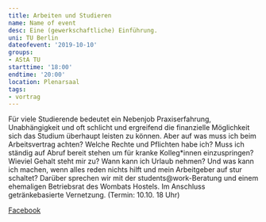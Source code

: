```yaml
---
title: Arbeiten und Studieren
name: Name of event
desc: Eine (gewerkschaftliche) Einführung.
uni: TU Berlin
dateofevent: '2019-10-10'
groups:
- AStA TU
starttime: '18:00'
endtime: '20:00'
location: Plenarsaal
tags:
- vortrag
---
```


Für viele Studierende bedeutet ein Nebenjob Praxiserfahrung, Unabhängigkeit und oft schlicht und ergreifend die finanzielle Möglichkeit sich das Studium überhaupt leisten zu können. Aber auf was muss ich beim Arbeitsvertrag achten? Welche Rechte und Pflichten habe ich? Muss ich ständig auf Abruf bereit stehen um für kranke Kolleg\*innen einzuspringen? Wieviel Gehalt steht mir zu? Wann kann ich Urlaub nehmen? Und was kann ich machen, wenn alles reden nichts hilft und mein Arbeitgeber auf stur schaltet? Darüber sprechen wir mit  der students@work-Beratung und einem ehemaligen Betriebsrat des Wombats Hostels. Im Anschluss getränkebasierte Vernetzung. (Termin: 10.10. 18 Uhr)

[Facebook](https://www.facebook.com/events/441714866444107/)